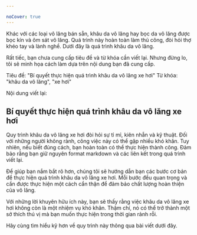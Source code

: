 ```yaml
---

noCover: true
---
```


Khác với các loại vô lăng bán sẵn, khâu da vô lăng hay bọc da vô lăng được bọc kín và ôm sát vô lăng. Quá trình này hoàn toàn làm thủ công, đòi hỏi thợ khéo tay và lành nghề. Dưới đây là quá trình khâu da vô lăng.

Rất tiếc, bạn chưa cung cấp tiêu đề và từ khóa cần viết lại. Nhưng đừng lo, tôi sẽ minh họa cách làm dựa trên nội dung bạn đã cung cấp.

Tiêu đề: "Bí quyết thực hiện quá trình khâu da vô lăng xe hơi"
Từ khóa: "khâu da vô lăng", "xe hơi"

Nội dung viết lại:

## Bí quyết thực hiện quá trình khâu da vô lăng xe hơi

Quy trình khâu da vô lăng xe hơi đòi hỏi sự tỉ mỉ, kiên nhẫn và kỹ thuật. Đối với những người không rành, công việc này có thể gặp nhiều khó khăn. Tuy nhiên, nếu biết đúng cách, bạn hoàn toàn có thể thực hiện thành công. Đảm bảo rằng bạn giữ nguyên format markdown và các liên kết trong quá trình viết lại.

Để giúp bạn nắm bắt rõ hơn, chúng tôi sẽ hướng dẫn bạn các bước cơ bản để thực hiện quá trình khâu da vô lăng xe hơi. Mỗi bước đều quan trọng và cần được thực hiện một cách cẩn thận để đảm bảo chất lượng hoàn thiện của vô lăng. 

Với những lời khuyên hữu ích này, bạn sẽ thấy rằng việc khâu da vô lăng xe hơi không còn là một nhiệm vụ khó khăn. Thậm chí, nó có thể trở thành một sở thích thú vị mà bạn muốn thực hiện trong thời gian rảnh rỗi. 

Hãy cùng tìm hiểu kỹ hơn về quy trình này thông qua bài viết dưới đây.